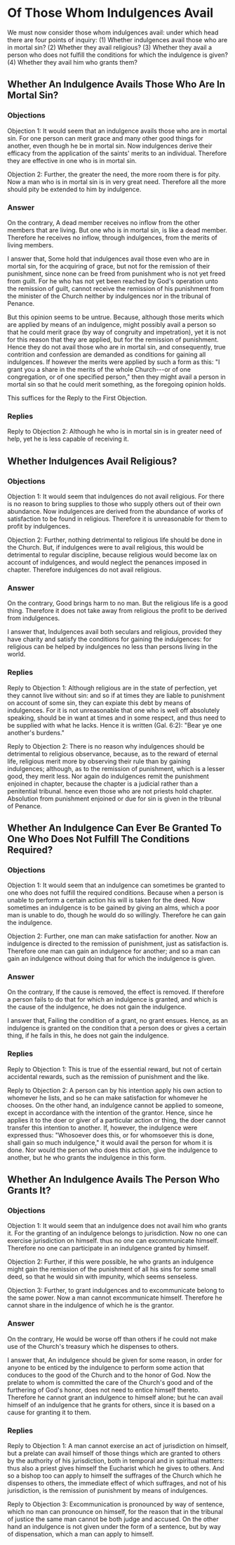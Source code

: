 # Of Those Whom Indulgences Avail

We must now consider those whom indulgences avail: under which head there are four points of inquiry:
(1) Whether indulgences avail those who are in mortal sin?
(2) Whether they avail religious?
(3) Whether they avail a person who does not fulfill the conditions for which the indulgence is given?
(4) Whether they avail him who grants them?
## Whether An Indulgence Avails Those Who Are In Mortal Sin?

### Objections

Objection 1: It would seem that an indulgence avails those who are in mortal sin. For one person can merit grace and many other good things for another, even though he be in mortal sin. Now indulgences derive their efficacy from the application of the saints' merits to an individual. Therefore they are effective in one who is in mortal sin.

Objection 2: Further, the greater the need, the more room there is for pity. Now a man who is in mortal sin is in very great need. Therefore all the more should pity be extended to him by indulgence.

### Answer

On the contrary, A dead member receives no inflow from the other members that are living. But one who is in mortal sin, is like a dead member. Therefore he receives no inflow, through indulgences, from the merits of living members.

I answer that, Some hold that indulgences avail those even who are in mortal sin, for the acquiring of grace, but not for the remission of their punishment, since none can be freed from punishment who is not yet freed from guilt. For he who has not yet been reached by God's operation unto the remission of guilt, cannot receive the remission of his punishment from the minister of the Church neither by indulgences nor in the tribunal of Penance.

But this opinion seems to be untrue. Because, although those merits which are applied by means of an indulgence, might possibly avail a person so that he could merit grace (by way of congruity and impetration), yet it is not for this reason that they are applied, but for the remission of punishment. Hence they do not avail those who are in mortal sin, and consequently, true contrition and confession are demanded as conditions for gaining all indulgences. If however the merits were applied by such a form as this: "I grant you a share in the merits of the whole Church---or of one congregation, or of one specified person," then they might avail a person in mortal sin so that he could merit something, as the foregoing opinion holds.

This suffices for the Reply to the First Objection.

### Replies

Reply to Objection 2: Although he who is in mortal sin is in greater need of help, yet he is less capable of receiving it.
## Whether Indulgences Avail Religious?

### Objections

Objection 1: It would seem that indulgences do not avail religious. For there is no reason to bring supplies to those who supply others out of their own abundance. Now indulgences are derived from the abundance of works of satisfaction to be found in religious. Therefore it is unreasonable for them to profit by indulgences.

Objection 2: Further, nothing detrimental to religious life should be done in the Church. But, if indulgences were to avail religious, this would be detrimental to regular discipline, because religious would become lax on account of indulgences, and would neglect the penances imposed in chapter. Therefore indulgences do not avail religious.

### Answer

On the contrary, Good brings harm to no man. But the religious life is a good thing. Therefore it does not take away from religious the profit to be derived from indulgences.

I answer that, Indulgences avail both seculars and religious, provided they have charity and satisfy the conditions for gaining the indulgences: for religious can be helped by indulgences no less than persons living in the world.

### Replies

Reply to Objection 1: Although religious are in the state of perfection, yet they cannot live without sin: and so if at times they are liable to punishment on account of some sin, they can expiate this debt by means of indulgences. For it is not unreasonable that one who is well off absolutely speaking, should be in want at times and in some respect, and thus need to be supplied with what he lacks. Hence it is written (Gal. 6:2): "Bear ye one another's burdens."

Reply to Objection 2: There is no reason why indulgences should be detrimental to religious observance, because, as to the reward of eternal life, religious merit more by observing their rule than by gaining indulgences; although, as to the remission of punishment, which is a lesser good, they merit less. Nor again do indulgences remit the punishment enjoined in chapter, because the chapter is a judicial rather than a penitential tribunal. hence even those who are not priests hold chapter. Absolution from punishment enjoined or due for sin is given in the tribunal of Penance.
## Whether An Indulgence Can Ever Be Granted To One Who Does Not Fulfill The Conditions Required?

### Objections

Objection 1: It would seem that an indulgence can sometimes be granted to one who does not fulfill the required conditions. Because when a person is unable to perform a certain action his will is taken for the deed. Now sometimes an indulgence is to be gained by giving an alms, which a poor man is unable to do, though he would do so willingly. Therefore he can gain the indulgence.

Objection 2: Further, one man can make satisfaction for another. Now an indulgence is directed to the remission of punishment, just as satisfaction is. Therefore one man can gain an indulgence for another; and so a man can gain an indulgence without doing that for which the indulgence is given.

### Answer

On the contrary, If the cause is removed, the effect is removed. If therefore a person fails to do that for which an indulgence is granted, and which is the cause of the indulgence, he does not gain the indulgence.

I answer that, Failing the condition of a grant, no grant ensues. Hence, as an indulgence is granted on the condition that a person does or gives a certain thing, if he fails in this, he does not gain the indulgence.

### Replies

Reply to Objection 1: This is true of the essential reward, but not of certain accidental rewards, such as the remission of punishment and the like.

Reply to Objection 2: A person can by his intention apply his own action to whomever he lists, and so he can make satisfaction for whomever he chooses. On the other hand, an indulgence cannot be applied to someone, except in accordance with the intention of the grantor. Hence, since he applies it to the doer or giver of a particular action or thing, the doer cannot transfer this intention to another. If, however, the indulgence were expressed thus: "Whosoever does this, or for whomsoever this is done, shall gain so much indulgence," it would avail the person for whom it is done. Nor would the person who does this action, give the indulgence to another, but he who grants the indulgence in this form.
## Whether An Indulgence Avails The Person Who Grants It?

### Objections

Objection 1: It would seem that an indulgence does not avail him who grants it. For the granting of an indulgence belongs to jurisdiction. Now no one can exercise jurisdiction on himself. thus no one can excommunicate himself. Therefore no one can participate in an indulgence granted by himself.

Objection 2: Further, if this were possible, he who grants an indulgence might gain the remission of the punishment of all his sins for some small deed, so that he would sin with impunity, which seems senseless.

Objection 3: Further, to grant indulgences and to excommunicate belong to the same power. Now a man cannot excommunicate himself. Therefore he cannot share in the indulgence of which he is the grantor.

### Answer

On the contrary, He would be worse off than others if he could not make use of the Church's treasury which he dispenses to others.

I answer that, An indulgence should be given for some reason, in order for anyone to be enticed by the indulgence to perform some action that conduces to the good of the Church and to the honor of God. Now the prelate to whom is committed the care of the Church's good and of the furthering of God's honor, does not need to entice himself thereto. Therefore he cannot grant an indulgence to himself alone; but he can avail himself of an indulgence that he grants for others, since it is based on a cause for granting it to them.

### Replies

Reply to Objection 1: A man cannot exercise an act of jurisdiction on himself, but a prelate can avail himself of those things which are granted to others by the authority of his jurisdiction, both in temporal and in spiritual matters: thus also a priest gives himself the Eucharist which he gives to others. And so a bishop too can apply to himself the suffrages of the Church which he dispenses to others, the immediate effect of which suffrages, and not of his jurisdiction, is the remission of punishment by means of indulgences.

Reply to Objection 3: Excommunication is pronounced by way of sentence, which no man can pronounce on himself, for the reason that in the tribunal of justice the same man cannot be both judge and accused. On the other hand an indulgence is not given under the form of a sentence, but by way of dispensation, which a man can apply to himself.
